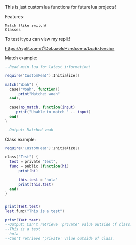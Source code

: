 This is just custom lua functions for future lua projects!

Features:
```
Match (like switch)
Classes
```

To test it you can view my replit!

https://replit.com/@DeLuxeIsHandsome/LuaExtension


Match example:

```lua
--Read main.lua for latest information!

require("CustomFeat"):Initialize()

match("Woah") {
  case("Woah", function() 
      print"Matched woah"
  end),
  
  case(no_match, function(input) 
     print("Unable to match " .. input)  
  end)
}

--Output: Matched woah
```
Class example:
```lua
require("CustomFeat"):Initialize()

class("Test") {
  test = private "test",
  func = public (function(hi) 
      print(hi) 
      
      this.test = "hola"
      print(this.test)
  end)
}


print(Test.test)
Test.func("This is a test")

print(Test.test)
--Output: Can't retrieve 'private' value outside of class.
--This is a test
--hola
--Can't retrieve 'private' value outside of class.
```
